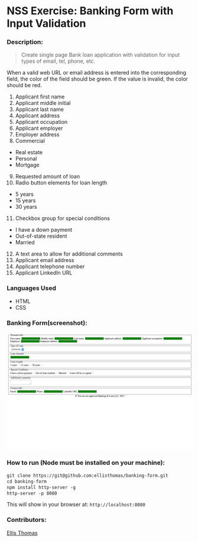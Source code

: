 # NSS Exercise: Banking Form with Input Validation

### Description:
> Create single page Bank loan application with validation for input types of email, tel, phone, etc. 

When a valid web URL or email address is entered into the corresponding field, the color of the field should be green. If the value is invalid, the color should be red.

1. Applicant first name
2. Applicant middle initial
3. Applicant last name
4. Applicant address
5. Applicant occupation
6. Applicant employer
7. Employer address
8. Commercial
- Real estate
- Personal
- Mortgage
9. Requested amount of loan
10. Radio button elements for loan length
- 5 years
- 15 years
- 30 years
11. Checkbox group for special conditions
- I have a down payment
- Out-of-state resident
- Married
12. A text area to allow for additional comments
13. Applicant email address
14. Applicant telephone number
15. Applicant LinkedIn URL

### Languages Used
* HTML
* CSS

### **Banking Form(screenshot):**
![Banking](https://raw.githubusercontent.com/ellisthomas/banking-form/master/screenshots/banking-form.png)

### How to run (Node must be installed on your machine):
```
git clone https://git@github.com:ellisthomas/banking-form.git
cd banking-form
npm install http-server -g
http-server -p 8080
```

This will show in your browser at:
`http://localhost:8080`

### Contributors:
[Ellis Thomas](https://github.com/ellisthomas)






